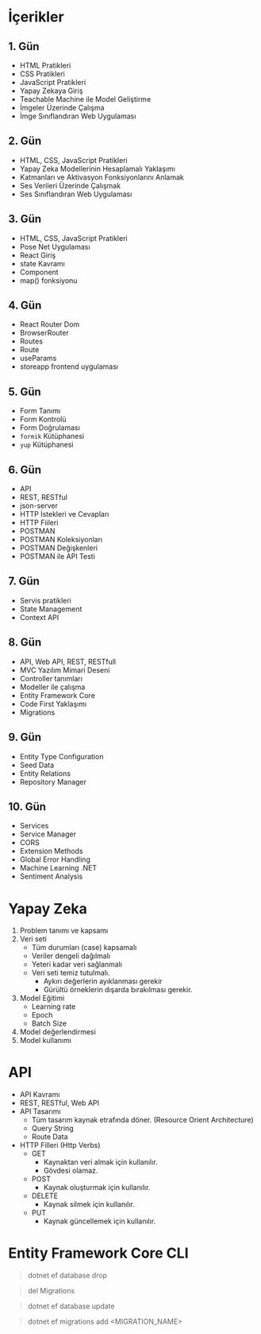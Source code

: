 # İçerikler
## 1. Gün
* HTML Pratikleri
* CSS Pratikleri
* JavaScript Pratikleri
* Yapay Zekaya Giriş
* Teachable Machine ile Model Geliştirme
* İmgeler Üzerinde Çalışma
* İmge Sınıflandıran Web Uygulaması

## 2. Gün
* HTML, CSS, JavaScript Pratikleri
* Yapay Zeka Modellerinin Hesaplamalı Yaklaşımı
* Katmanları ve Aktivasyon Fonksiyonlarını Anlamak
* Ses Verileri Üzerinde Çalışmak
* Ses Sınıflandıran Web Uygulaması


## 3. Gün
* HTML, CSS, JavaScript Pratikleri
* Pose Net Uygulaması
* React Giriş
* state Kavramı
* Component 
* map() fonksiyonu

## 4. Gün
* React Router Dom
* BrowserRouter
* Routes
* Route
* useParams
* storeapp frontend uygulaması

## 5. Gün
* Form Tanımı
* Form Kontrolü
* Form Doğrulaması
* ``formik`` Kütüphanesi
* ``yup`` Kütüphanesi

## 6. Gün
* API
* REST, RESTful
* json-server
* HTTP İstekleri ve Cevapları
* HTTP Fiileri 
* POSTMAN
* POSTMAN Koleksiyonları
* POSTMAN Değişkenleri
* POSTMAN ile API Testi

## 7. Gün
* Servis pratikleri
* State Management
* Context API

## 8. Gün
* API, Web API, REST, RESTfull
* MVC Yazılım Mimari Deseni
* Controller tanımları
* Modeller ile çalışma
* Entity Framework Core
* Code First Yaklaşımı
* Migrations

## 9. Gün
* Entity Type Configuration
* Seed Data
* Entity Relations
* Repository Manager

## 10. Gün
* Services
* Service Manager
* CORS
* Extension Methods
* Global Error Handling
* Machine Learning .NET
* Sentiment Analysis

# Yapay Zeka 
1. Problem tanımı ve kapsamı
2. Veri seti 
    * Tüm durumları (case) kapsamalı
    * Veriler dengeli dağılmalı
    * Yeteri kadar veri sağlanmalı
    * Veri seti temiz tutulmalı. 
        - Aykırı değerlerin ayıklanması gerekir
        - Gürültü örneklerin dışarda bırakılması gerekir.
3. Model Eğitimi
    * Learning rate
    * Epoch
    * Batch Size 
4. Model değerlendirmesi 
5. Model kullanımı

# API 
* API Kavramı
* REST, RESTful, Web API 
* API Tasarımı
    * Tüm tasarım kaynak etrafında döner. (Resource Orient Architecture)
    * Query String
    * Route Data
* HTTP Filleri (Http Verbs)
    * GET  
        - Kaynaktan veri almak için kullanılır. 
        - Gövdesi olamaz.
    * POST  
        - Kaynak oluşturmak için kullanılır.
    * DELETE 
        - Kaynak silmek için kullanılır.
    * PUT  
        - Kaynak güncellemek için kullanılır.

# Entity Framework Core CLI
> dotnet ef database drop

> del Migrations

> dotnet ef database update

> dotnet ef migrations add <MIGRATION_NAME>
